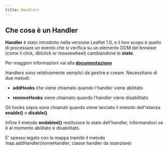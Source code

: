 ```yaml
---
title: Handlers
---
```


## Che cosa è un Handler

**Handler** è stato introdotto nella versione Leaflet 1.0, e il loro scopo è quello di processare un evento che si verifica su un elemento DOM del browser (come il click, dblclick or mousewheel) cambiandone lo **stato**.

Per maggiori informazioni vai alla [**documentazione**](https://leafletjs.com/examples/extending/extending-3-controls.html)

Handlers sono relativamente semplici da gestire e creare. Necessitano di due metodi:

* **addHooks**  che viene chiamato quando l'handler viene abilitato 

* **removeHooks**  viene chiamato quando l'handler viene disabilitato 

Gli hooks sopra sono chiamati quando viene lanciato il metodo dell'istanza **enable()** o **disable()**.

Infine il metodo **endabled()** restituisce lo stato dell'handler, informandoci se è al momento abilitato o disabilitato.

E' spesso legato con la mappa tramite il metodo map.addHandler(nomeHandler, classe handler da istanziare)
 
<handler></handler>
 

